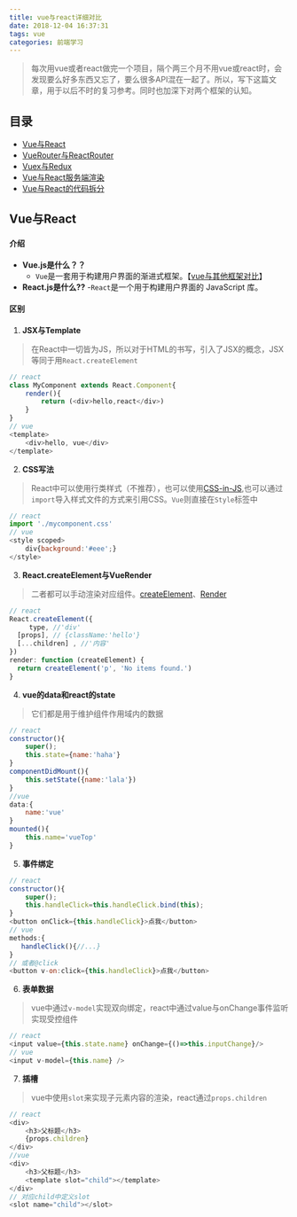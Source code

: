```yaml
---
title: vue与react详细对比
date: 2018-12-04 16:37:31
tags: vue
categories: 前端学习
---
```

> 每次用vue或者react做完一个项目，隔个两三个月不用vue或react时，会发现要么好多东西又忘了，要么很多API混在一起了。所以，写下这篇文章，用于以后不时的复习参考。同时也加深下对两个框架的认知。
<!--more-->

## 目录
- [Vue与React](#Vue与React)
- [VueRouter与ReactRouter](#VueRouter与ReactRouter)
- [Vuex与Redux](#Vuex与Redux)
- [Vue与React服务端渲染](#Vuex与Redux)
- [Vue与React的代码拆分](#Vue与React的代码拆分)

## Vue与React
#### 介绍
- **Vue.js是什么？？**
    - `Vue`是一套用于构建用户界面的渐进式框架。【[vue与其他框架对比](https://cn.vuejs.org/v2/guide/comparison.html)】
- **React.js是什么??**
    -`React`是一个用于构建用户界面的 JavaScript 库。
#### 区别
1. **JSX与Template**
> 在React中一切皆为JS，所以对于HTML的书写，引入了JSX的概念，JSX等同于用`React.createElement`
```js
// react 
class MyComponent extends React.Component{
    render(){
        return (<div>hello,react</div>)
    }
}
// vue
<template>
    <div>hello, vue</div>
</template>
```
2. **CSS写法**
> React中可以使用行类样式（不推荐），也可以使用[CSS-in-JS](https://react.css88.com/docs/faq-styling.html),也可以通过`import`导入样式文件的方式来引用CSS。`Vue`则直接在`Style`标签中
```js
// react
import './mycomponent.css'
// vue
<style scoped>
    div{background:'#eee';}
</style>
```
3. **React.createElement与VueRender**
> 二者都可以手动渲染对应组件。[createElement](https://react.css88.com/docs/react-without-jsx.html)、[Render](https://cn.vuejs.org/v2/guide/render-function.html)
```js
// react
React.createElement({
     type, //'div'
  [props], // {className:'hello'}
  [...children] , //'内容'
})
render: function (createElement) {
  return createElement('p', 'No items found.')
}
```
4. **vue的data和react的state**
> 它们都是用于维护组件作用域内的数据
```js
// react
constructor(){
    super();
    this.state={name:'haha'} 
}
componentDidMount(){
    this.setState({name:'lala'})
}
//vue
data:{
    name:'vue'
}
mounted(){
    this.name='vueTop'
}
```
5. **事件绑定**
```js
// react
constructor(){
    super();
    this.handleClick=this.handleClick.bind(this);
}
<button onClick={this.handleClick}>点我</button>
// vue
methods:{
   handleClick(){//...} 
}
// 或者@click
<button v-on:click={this.handleClick}>点我</button>
```
6. **表单数据**
> vue中通过`v-model`实现双向绑定，react中通过value与onChange事件监听实现受控组件
```js
// react
<input value={this.state.name} onChange={()=>this.inputChange}/>
// vue
<input v-model={this.name} />
```
7. **插槽**
> vue中使用`slot`来实现子元素内容的渲染，react通过`props.children`
```js
// react
<div>
    <h3>父标题</h3>
    {props.children}
</div>
//vue
<div>
    <h3>父标题</h3>
    <template slot="child"></template>
</div>
// 对应child中定义slot
<slot name="child"></slot>
```